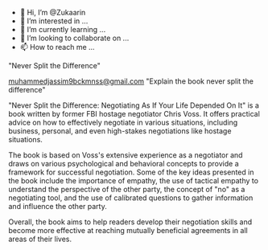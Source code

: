 - 👋 Hi, I’m @Zukaarin
- 👀 I’m interested in ...
- 🌱 I’m currently learning ...
- 💞️ I’m looking to collaborate on ...
- 📫 How to reach me ...

<!---
Zukaarin/Zukaarin is a ✨ special ✨ repository because its `README.md` (this file) appears on your GitHub profile.
You can click the Preview link to take a look at your changes.
--->
"Never Split the Difference"


muhammedjassim9bckmnss@gmail.com
"Explain the book never split the difference"

"Never Split the Difference: Negotiating As If Your Life Depended On It" is a book written by former FBI hostage negotiator Chris Voss. It offers practical advice on how to effectively negotiate in various situations, including business, personal, and even high-stakes negotiations like hostage situations.

The book is based on Voss's extensive experience as a negotiator and draws on various psychological and behavioral concepts to provide a framework for successful negotiation. Some of the key ideas presented in the book include the importance of empathy, the use of tactical empathy to understand the perspective of the other party, the concept of "no" as a negotiating tool, and the use of calibrated questions to gather information and influence the other party.

Overall, the book aims to help readers develop their negotiation skills and become more effective at reaching mutually beneficial agreements in all areas of their lives.
